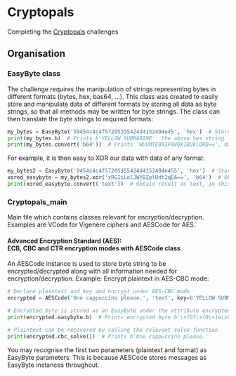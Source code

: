 # Cryptopals
Completing the [Cryptopals](https://cryptopals.com/) challenges

## Organisation
### EasyByte class
The challenge requires the manipulation of strings representing bytes in different formats (bytes, hex, bas64, ...). This class was created to easily store and manipulate data of different formats by storing all data as byte strings, so that all methods may be written for byte strings. The class can then translate the byte strings to required formats:
```python
my_bytes = EasyByte('59454c4c4f57205355424d4152494e45', 'hex')  # Store hex string
print(my_bytes.b)  # Prints b'YELLOW SUBMARINE': the above hex string is stored in byte format as self.b
print(my_bytes.convert('b64'))  # Prints 'WUVMTE9XIFNVQk1BUklORQ==', data in base 64
```
For example, it is then easy to XOR our data with data of any format:
```python
my_bytes2 = EasyByte('9454c4c4f57205355424d4152494e455', 'hex')  # Store hex string
xored_easybyte = my_bytes2.xor('zRGIiLolJWYBZplUdt2qEA==', 'b64')  # Obtain my_bytes2 XORed with a string in base64
print(xored_easybyte.convert('text'))  # Obtain result as text, in this case prints 'YELLOW SUBMARINE'
```

### Cryptopals_main
Main file which contains classes relevant for encryption/decryption. Examples are VCode for Vigenère ciphers and AESCode for AES.
#### Advanced Encryption Standard (AES):<br>ECB, CBC and CTR encryption modes with AESCode class
An AESCode instance is used to store byte string to be encrypted/decrypted along with all information needed for encryption/decryption.
Example: Encrypt plaintext in AES-CBC mode:
```python
# Declare plaintext and key and encrypt under AES-CBC mode
encrypted = AESCode('One cappuccino please.', 'text', key=b'YELLOW SUBMARINE', iv=b'ORANGE SUBMARINE').cbc_encrypt()

# Encrypted byte is stored as an EasyByte under the attribute encrypted.easybyte
print(encrypted.easybyte.b)  # Prints encrypted byte b'\xf0f\xf0\x1e\xec]|'... 

# Plaintext can be recovered by calling the relevant solve function
print(encrypted.cbc_solve())  # Prints b'One cappuccino please.'
```
You may recognise the first two parameters (plaintext and format) as EasyByte parameters. This is because AESCode stores messages as EasyByte instances throughout.
